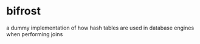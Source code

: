 # bifrost

a dummy implementation of how hash tables are used in database engines when performing joins
